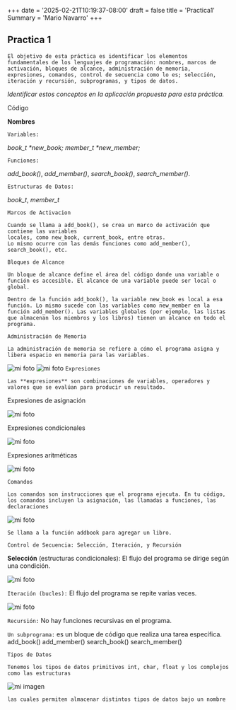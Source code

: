 +++
date = '2025-02-21T10:19:37-08:00'
draft = false
title = 'Practica1'
Summary = 'Mario Navarro'
+++

## Practica 1

```
El objetivo de esta práctica es identificar los elementos fundamentales de los lenguajes de programación: nombres, marcos de activación, bloques de alcance, administración de memoria, expresiones, comandos, control de secuencia como lo es; selección, iteración y recursión, subprogramas, y tipos de datos.
```

_Identificar estos conceptos en la aplicación propuesta para esta práctica._

Código

**Nombres**

``Variables:``

_book_t *new_book;_
_member_t *new_member;_

``Funciones:``

_add_book()_,
_add_member()_,
_search_book()_,
_search_member()_.

``Estructuras de Datos:``

_book_t_,
_member_t_

``Marcos de Activacion``
```
Cuando se llama a add_book(), se crea un marco de activación que contiene las variables
locales, como new_book, current_book, entre otras.
Lo mismo ocurre con las demás funciones como add_member(), search_book(), etc.
```
``Bloques de Alcance``
```
Un bloque de alcance define el área del código donde una variable o función es accesible. El alcance de una variable puede ser local o global.

Dentro de la función add_book(), la variable new_book es local a esa función. Lo mismo sucede con las variables como new_member en la función add_member(). Las variables globales (por ejemplo, las listas que almacenan los miembros y los libros) tienen un alcance en todo el programa.
```
```Administración de Memoria```
```
La administración de memoria se refiere a cómo el programa asigna y libera espacio en memoria para las variables.
```
![mi foto](pl1.png)
![mi foto](pl2.png)
``Expresiones``
```
Las **expresiones** son combinaciones de variables, operadores y valores que se evalúan para producir un resultado.
```
Expresiones de asignación

![mi foto](pl3.png)

Expresiones condicionales

![mi foto](pl4.png)

Expresiones aritméticas

![mi foto](pl5.png)

``Comandos``
```
Los comandos son instrucciones que el programa ejecuta. En tu código, los comandos incluyen la asignación, las llamadas a funciones, las declaraciones
```
![mi foto](pl6.png)
```
Se llama a la función addbook para agregar un libro.
```
```Control de Secuencia: Selección, Iteración, y Recursión```

**Selección** (estructuras condicionales): El flujo del programa se dirige según una condición.

![mi foto](pl7.png)

```Iteración (bucles):``` El flujo del programa se repite varias veces.

![mi foto](pl8.png)

```Recursión:``` No hay funciones recursivas en el programa.

```Un subprograma:``` es un bloque de código que realiza una tarea específica.
add_book()
add_member()
search_book()
search_member()

```Tipos de Datos```
```
Tenemos los tipos de datos primitivos int, char, float y los complejos como las estructuras
```
![mi imagen](pl9.png)
```
las cuales permiten almacenar distintos tipos de datos bajo un nombre
```